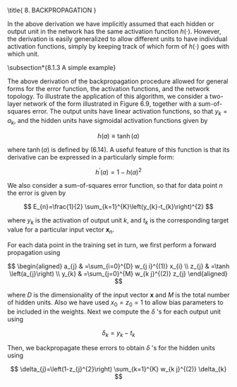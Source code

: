 \title{
8. BACKPROPAGATION
}

In the above derivation we have implicitly assumed that each hidden or output unit in the network has the same activation function $h(\cdot)$. However, the derivation is easily generalized to allow different units to have individual activation functions, simply by keeping track of which form of $h(\cdot)$ goes with which unit.

\subsection*{8.1.3 A simple example}

The above derivation of the backpropagation procedure allowed for general forms for the error function, the activation functions, and the network topology. To illustrate the application of this algorithm, we consider a two-layer network of the form illustrated in Figure 6.9, together with a sum-of-squares error. The output units have linear activation functions, so that $y_{k}=a_{k}$, and the hidden units have sigmoidal activation functions given by

$$
h(a) \equiv \tanh (a)
$$

where $\tanh (a)$ is defined by (6.14). A useful feature of this function is that its derivative can be expressed in a particularly simple form:

$$
h^{\prime}(a)=1-h(a)^{2}
$$

We also consider a sum-of-squares error function, so that for data point $n$ the error is given by

$$
E_{n}=\frac{1}{2} \sum_{k=1}^{K}\left(y_{k}-t_{k}\right)^{2}
$$

where $y_{k}$ is the activation of output unit $k$, and $t_{k}$ is the corresponding target value for a particular input vector $\mathbf{x}_{n}$.

For each data point in the training set in turn, we first perform a forward propagation using

$$
\begin{aligned}
a_{j} & =\sum_{i=0}^{D} w_{j i}^{(1)} x_{i} \\
z_{j} & =\tanh \left(a_{j}\right) \\
y_{k} & =\sum_{j=0}^{M} w_{k j}^{(2)} z_{j}
\end{aligned}
$$

where $D$ is the dimensionality of the input vector $\mathbf{x}$ and $M$ is the total number of hidden units. Also we have used $x_{0}=z_{0}=1$ to allow bias parameters to be included in the weights. Next we compute the $\delta$ 's for each output unit using

$$
\delta_{k}=y_{k}-t_{k}
$$

Then, we backpropagate these errors to obtain $\delta$ 's for the hidden units using

$$
\delta_{j}=\left(1-z_{j}^{2}\right) \sum_{k=1}^{K} w_{k j}^{(2)} \delta_{k}
$$